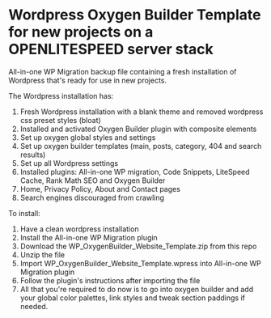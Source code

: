 # Wordpress Oxygen Builder Template for new projects on a OPENLITESPEED server stack

All-in-one WP Migration backup file containing a fresh installation of Wordpress that's ready for use in new projects.

The Wordpress installation has:

1. Fresh Wordpress installation with a blank theme and removed wordpress css preset styles (bloat)
2. Installed and activated Oxygen Builder plugin with composite elements
3. Set up oxygen global styles and settings
4. Set up oxygen builder templates (main, posts, category, 404 and search results)
4. Set up all Wordpress settings
5. Installed plugins: All-in-one WP migration, Code Snippets, LiteSpeed Cache, Rank Math SEO and Oxygen Builder
6. Home, Privacy Policy, About and Contact pages
7. Search engines discouraged from crawling

To install:
1. Have a clean wordpress installation
2. Install the All-in-one WP Migration plugin
3. Download the WP_OxygenBuilder_Website_Template.zip from this repo
4. Unzip the file
5. Import WP_OxygenBuilder_Website_Template.wpress into All-in-one WP Migration plugin
6. Follow the plugin's instructions after importing the file
7. All that you're required to do now is to go into oxygen builder and add your global color palettes, link styles and tweak section paddings if needed.

